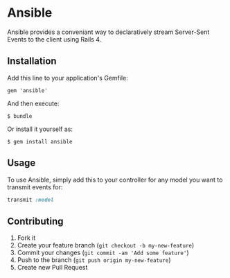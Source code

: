 # Ansible

Ansible provides a conveniant way to declaratively stream Server-Sent Events to the client using Rails 4.

## Installation

Add this line to your application's Gemfile:

    gem 'ansible'

And then execute:

    $ bundle

Or install it yourself as:

    $ gem install ansible

## Usage

To use Ansible, simply add this to your controller for any model you want to transmit events for:

```ruby
transmit :model
```

## Contributing

1. Fork it
2. Create your feature branch (`git checkout -b my-new-feature`)
3. Commit your changes (`git commit -am 'Add some feature'`)
4. Push to the branch (`git push origin my-new-feature`)
5. Create new Pull Request
